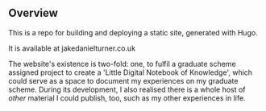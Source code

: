 ## Overview

This is a repo for building and deploying a static site, generated with Hugo.

It is available at jakedanielturner.co.uk

The website's existence is two-fold: one, to fulfil a graduate scheme assigned project to create a 'Little Digital Notebook of Knowledge', which could serve as a space to 
document my experiences on my graduate scheme. During its development, I also realised there is a whole host of *other* material I could publish, too, such as my other
experiences in life.
